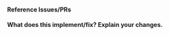 <!-- Thank you for contributing to SWE-agent -->

<!---
IMPORTANT NOTE: IF YOU SEE A LOT OF FORMATTING RELATED MERGE CONFLICTS
PLEASE MAKE SURE THAT YOU ARE USING OUR CODE FORMATTER.

You can run `pipx run ruff format`, or follow the instructions
at https://princeton-nlp.github.io/SWE-agent/dev/contribute/
-->

#### Reference Issues/PRs
<!--
Example: "Fixes #1234", "See also #3456"
Please use keywords (e.g., Fixes) to create link to the issues or pull requests
you resolved, so that they will automatically be closed when your pull request
is merged. See https://github.com/blog/1506-closing-issues-via-pull-requests
-->

#### What does this implement/fix? Explain your changes.
<!--
Please include a brief explanation of how your solution
fixes the tagged issue(s), along with what files / entities have
been modified for this fix.
-->